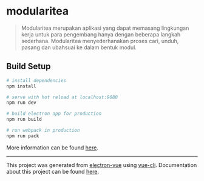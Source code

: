 # modularitea

> Modularitea merupakan aplikasi yang dapat memasang lingkungan kerja untuk para pengembang hanya dengan beberapa langkah sederhana. Modularitea menyederhanakan proses cari, unduh, pasang dan ubahsuai ke dalam bentuk modul. 

## Build Setup

``` bash
# install dependencies
npm install

# serve with hot reload at localhost:9080
npm run dev

# build electron app for production
npm run build

# run webpack in production
npm run pack
```
More information can be found [here](https://simulatedgreg.gitbooks.io/electron-vue/content/en/npm_scripts.html).

---

This project was generated from [electron-vue](https://github.com/SimulatedGREG/electron-vue) using [vue-cli](https://github.com/vuejs/vue-cli). Documentation about this project can be found [here](https://simulatedgreg.gitbooks.io/electron-vue/content/index.html).

